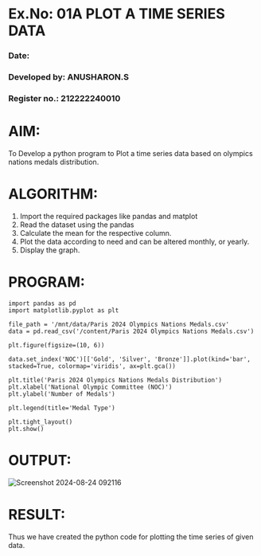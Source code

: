 # Ex.No: 01A PLOT A TIME SERIES DATA
###  Date: 
### Developed by: ANUSHARON.S
### Register no.: 212222240010

# AIM:
To Develop a python program to Plot a time series data based on olympics nations medals distribution.
# ALGORITHM:
1. Import the required packages like pandas and matplot
2. Read the dataset using the pandas
3. Calculate the mean for the respective column.
4. Plot the data according to need and can be altered monthly, or yearly.
5. Display the graph.
# PROGRAM:
```
import pandas as pd
import matplotlib.pyplot as plt

file_path = '/mnt/data/Paris 2024 Olympics Nations Medals.csv'
data = pd.read_csv('/content/Paris 2024 Olympics Nations Medals.csv')

plt.figure(figsize=(10, 6))

data.set_index('NOC')[['Gold', 'Silver', 'Bronze']].plot(kind='bar', stacked=True, colormap='viridis', ax=plt.gca())

plt.title('Paris 2024 Olympics Nations Medals Distribution')
plt.xlabel('National Olympic Committee (NOC)')
plt.ylabel('Number of Medals')

plt.legend(title='Medal Type')

plt.tight_layout()
plt.show()
```










# OUTPUT:

![Screenshot 2024-08-24 092116](https://github.com/user-attachments/assets/1249c8e8-c8b8-4739-b1c2-7af869ac4130)





# RESULT:
Thus we have created the python code for plotting the time series of given data.
